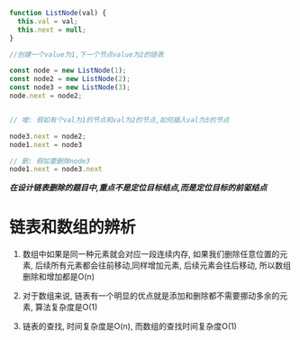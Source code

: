 ```javascript
function ListNode(val) {
  this.val = val;
  this.next = null;
}

//创建一个value为1,下一个节点value为2的链表

const node = new ListNode(1);
const node2 = new ListNode(2);
const node3 = new ListNode(3);
node.next = node2;


// 增: 假如有个val为1的节点和val为2的节点,如何插入val为3的节点

node3.next = node2;
node1.next = node3

// 删: 假如要删除node3
node1.next = node3.next
```

***在设计链表删除的题目中,重点不是定位目标结点,而是定位目标的前驱结点***


# 链表和数组的辨析

1. 数组中如果是同一种元素就会对应一段连续内存, 如果我们删除任意位置的元素, 后续所有元素都会往前移动,同样增加元素, 后续元素会往后移动, 所以数组删除和增加都是O(n)

2. 对于数组来说, 链表有一个明显的优点就是添加和删除都不需要挪动多余的元素, 算法复杂度是O(1)

3. 链表的查找, 时间复杂度是O(n), 而数组的查找时间复杂度O(1)




